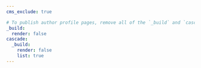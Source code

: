 ```yaml
---
cms_exclude: true

# To publish author profile pages, remove all of the `_build` and `cascade` settings below.
_build:
  render: false
cascade:
  _build:
    render: false
    list: true
---
```

